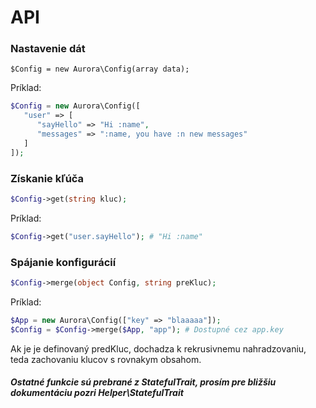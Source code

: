 # API

### Nastavenie dát

```
$Config = new Aurora\Config(array data);
```

Príklad:

```php
$Config = new Aurora\Config([
   "user" => [
      "sayHello" => "Hi :name",
      "messages" => ":name, you have :n new messages"
   ]
]);
```

### Získanie kľúča

```php
$Config->get(string kluc);
```

Príklad:
```php
$Config->get("user.sayHello"); # "Hi :name"
```

### Spájanie konfigurácií

```php
$Config->merge(object Config, string preKluc);
```

Príklad:

```php
$App = new Aurora\Config(["key" => "blaaaaa"]);
$Config = $Config->merge($App, "app"); # Dostupné cez app.key
```
Ak je je definovaný predKluc, dochadza k rekrusivnemu nahradzovaniu, teda zachovaniu klucov s rovnakym obsahom.

##### Ostatné funkcie sú prebrané z StatefulTrait, prosím pre bližšiu dokumentáciu pozri Helper\StatefulTrait
